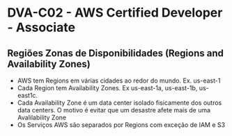# DVA-C02 - AWS Certified Developer - Associate

## Regiões Zonas de Disponibilidades (Regions and Availability Zones)
- AWS tem Regions em várias cidades ao redor do mundo. Ex. us-east-1
- Cada Region tem Availability Zones. Ex us-east-1a, us-east-1b, us-east1c.
- Cada Availability Zone é um data center isolado fisicamente dos outros data
centers. O motivo é evitar que um desastre afete mais de uma Avalilability Zone
- Os Serviços AWS são separados por Regions com exceção de IAM e S3
